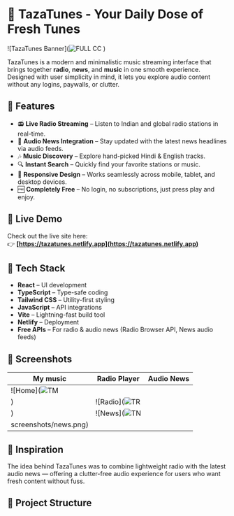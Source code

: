 
# 🎵 TazaTunes - Your Daily Dose of Fresh Tunes

![TazaTunes Banner](![FULL CC](https://github.com/user-attachments/assets/b8450b10-ba61-431a-a210-40fab114ebf4)
) <!-- Optional: Add a banner image if available -->

TazaTunes is a modern and minimalistic music streaming interface that brings together **radio**, **news**, and **music** in one smooth experience. Designed with user simplicity in mind, it lets you explore audio content without any logins, paywalls, or clutter.

## 🌟 Features

- 📻 **Live Radio Streaming** – Listen to Indian and global radio stations in real-time.
- 📰 **Audio News Integration** – Stay updated with the latest news headlines via audio feeds.
- 🎶 **Music Discovery** – Explore hand-picked Hindi & English tracks.
- 🔍 **Instant Search** – Quickly find your favorite stations or music.
- 📱 **Responsive Design** – Works seamlessly across mobile, tablet, and desktop devices.
- 🆓 **Completely Free** – No login, no subscriptions, just press play and enjoy.

## 🚀 Live Demo

Check out the live site here:  
👉 **[https://tazatunes.netlify.app](https://tazatunes.netlify.app)**

## 🚀 Tech Stack

- **React** – UI development
- **TypeScript** – Type-safe coding
- **Tailwind CSS** – Utility-first styling
- **JavaScript** – API integrations
- **Vite** – Lightning-fast build tool
- **Netlify** – Deployment
- **Free APIs** – For radio & audio news (Radio Browser API, News audio feeds)
## 📸 Screenshots

| My music | Radio Player | Audio News |
|-----------|--------------|-------------|
| ![Home](![TM](https://github.com/user-attachments/assets/1a2c4276-6680-475e-beda-d7fb0f57c60d)
) | ![Radio](![TR](https://github.com/user-attachments/assets/08d97c4d-045b-4b94-859b-42d0b84a0ab2)
) | ![News](![TN](https://github.com/user-attachments/assets/98beb888-b62c-495d-831d-455031766876)
screenshots/news.png) |



## 🧠 Inspiration

The idea behind TazaTunes was to combine lightweight radio with the latest audio news — offering a clutter-free audio experience for users who want fresh content without fuss.

## 📂 Project Structure

